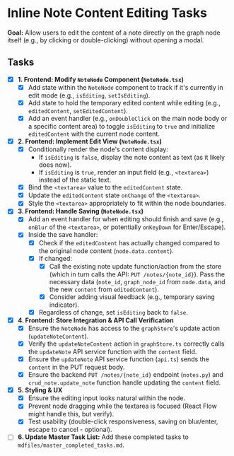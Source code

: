 # Inline Note Content Editing Tasks

**Goal:** Allow users to edit the content of a note directly on the graph node itself (e.g., by clicking or double-clicking) without opening a modal.

## Tasks

- [X] **1. Frontend: Modify `NoteNode` Component (`NoteNode.tsx`)**
    - [X] Add state within the `NoteNode` component to track if it's currently in edit mode (e.g., `isEditing`, `setIsEditing`).
    - [X] Add state to hold the temporary edited content while editing (e.g., `editedContent`, `setEditedContent`).
    - [X] Add an event handler (e.g., `onDoubleClick` on the main node body or a specific content area) to toggle `isEditing` to `true` and initialize `editedContent` with the current node content.

- [X] **2. Frontend: Implement Edit View (`NoteNode.tsx`)**
    - [X] Conditionally render the node's content display:
        - If `isEditing` is `false`, display the note content as text (as it likely does now).
        - If `isEditing` is `true`, render an input field (e.g., `<textarea>`) instead of the static text.
    - [X] Bind the `<textarea>` value to the `editedContent` state.
    - [X] Update the `editedContent` state `onChange` of the `<textarea>`.
    - [X] Style the `<textarea>` appropriately to fit within the node boundaries.

- [X] **3. Frontend: Handle Saving (`NoteNode.tsx`)**
    - [X] Add an event handler for when editing should finish and save (e.g., `onBlur` of the `<textarea>`, or potentially `onKeyDown` for Enter/Escape).
    - [X] Inside the save handler:
        - [X] Check if the `editedContent` has actually changed compared to the original node content (`node.data.content`).
        - [X] If changed:
            - [X] Call the existing note update function/action from the store (which in turn calls the API: `PUT /notes/{note_id}`). Pass the necessary data (`note_id`, `graph_node_id` from `node.data`, and the new `content` from `editedContent`).
            - [X] Consider adding visual feedback (e.g., temporary saving indicator).
        - [X] Regardless of change, set `isEditing` back to `false`.

- [X] **4. Frontend: Store Integration & API Call Verification**
    - [X] Ensure the `NoteNode` has access to the `graphStore`'s update action (`updateNoteContent`).
    - [X] Verify the `updateNoteContent` action in `graphStore.ts` correctly calls the `updateNote` API service function with the `content` field.
    - [X] Ensure the `updateNote` API service function (`api.ts`) sends the `content` in the PUT request body.
    - [X] Ensure the backend `PUT /notes/{note_id}` endpoint (`notes.py`) and `crud_note.update_note` function handle updating the `content` field.

- [X] **5. Styling & UX**
    - [X] Ensure the editing input looks natural within the node.
    - [X] Prevent node dragging while the textarea is focused (React Flow might handle this, but verify).
    - [X] Test usability (double-click responsiveness, saving on blur/enter, escape to cancel - optional).

- [ ] **6. Update Master Task List:** Add these completed tasks to `mdfiles/master_completed_tasks.md`.  